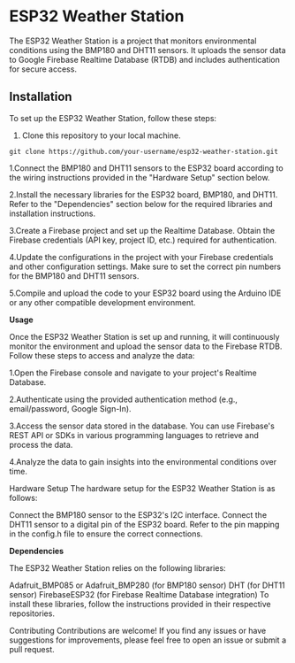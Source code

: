 # ESP32 Weather Station

The ESP32 Weather Station is a project that monitors environmental conditions using the BMP180 and DHT11 sensors. It uploads the sensor data to Google Firebase Realtime Database (RTDB) and includes authentication for secure access.

## Installation

To set up the ESP32 Weather Station, follow these steps:

1. Clone this repository to your local machine.

```shell
git clone https://github.com/your-username/esp32-weather-station.git
 ```
1.Connect the BMP180 and DHT11 sensors to the ESP32 board according to the wiring instructions provided in the "Hardware Setup" section below.

2.Install the necessary libraries for the ESP32 board, BMP180, and DHT11. Refer to the "Dependencies" section below for the required libraries and installation instructions.

3.Create a Firebase project and set up the Realtime Database. Obtain the Firebase credentials (API key, project ID, etc.) required for authentication.

4.Update the configurations in the project with your Firebase credentials and other configuration settings. Make sure to set the correct pin numbers for the BMP180 and DHT11 sensors.

5.Compile and upload the code to your ESP32 board using the Arduino IDE or any other compatible development environment.

**Usage**

Once the ESP32 Weather Station is set up and running, it will continuously monitor the environment and upload the sensor data to the Firebase RTDB. Follow these steps to access and analyze the data:

1.Open the Firebase console and navigate to your project's Realtime Database.

2.Authenticate using the provided authentication method (e.g., email/password, Google Sign-In).

3.Access the sensor data stored in the database. You can use Firebase's REST API or SDKs in various programming languages to retrieve and process the data.

4.Analyze the data to gain insights into the environmental conditions over time.

Hardware Setup
The hardware setup for the ESP32 Weather Station is as follows:

Connect the BMP180 sensor to the ESP32's I2C interface.
Connect the DHT11 sensor to a digital pin of the ESP32 board.
Refer to the pin mapping in the config.h file to ensure the correct connections.

**Dependencies**

The ESP32 Weather Station relies on the following libraries:

Adafruit_BMP085 or Adafruit_BMP280 (for BMP180 sensor)
DHT (for DHT11 sensor)
FirebaseESP32 (for Firebase Realtime Database integration)
To install these libraries, follow the instructions provided in their respective repositories.

Contributing
Contributions are welcome! If you find any issues or have suggestions for improvements, please feel free to open an issue or submit a pull request.
